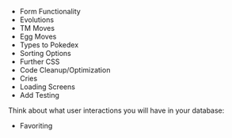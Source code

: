 - Form Functionality
- Evolutions
- TM Moves
- Egg Moves
- Types to Pokedex
- Sorting Options
- Further CSS
- Code Cleanup/Optimization
- Cries
- Loading Screens
- Add Testing

Think about what user interactions you will have in your database:
 - Favoriting